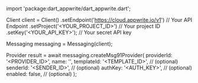 import 'package:dart_appwrite/dart_appwrite.dart';

Client client = Client()
    .setEndpoint('https://cloud.appwrite.io/v1') // Your API Endpoint
    .setProject('&lt;YOUR_PROJECT_ID&gt;') // Your project ID
    .setKey('&lt;YOUR_API_KEY&gt;'); // Your secret API key

Messaging messaging = Messaging(client);

Provider result = await messaging.createMsg91Provider(
    providerId: '<PROVIDER_ID>',
    name: '<NAME>',
    templateId: '<TEMPLATE_ID>', // (optional)
    senderId: '<SENDER_ID>', // (optional)
    authKey: '<AUTH_KEY>', // (optional)
    enabled: false, // (optional)
);
